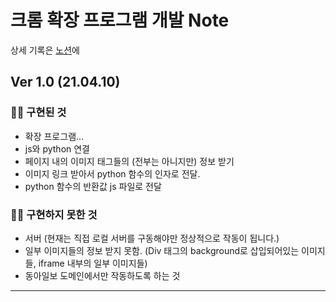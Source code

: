 # 크롬 확장 프로그램 개발 Note

상세 기록은 [노션](https://www.notion.so/Web-Note-c69169ca89a942b2881b4305bb1b9edd)에

## Ver 1.0 (21.04.10)

### 🙆‍♀️ 구현된 것

- 확장 프로그램...
- js와 python 연결
- 페이지 내의 이미지 태그들의 (전부는 아니지만) 정보 받기
- 이미지 링크 받아서 python 함수의 인자로 전달.
- python 함수의 반환값 js 파일로 전달

### 🙅‍♀️ 구현하지 못한 것

- 서버 (현재는 직접 로컬 서버를 구동해야만 정상적으로 작동이 됩니다.)
- 일부 이미지들의 정보 받지 못함. (Div 태그의 background로 삽입되어있는 이미지들, iframe 내부의 일부 이미지들)
- 동아일보 도메인에서만 작동하도록 하는 것

---

